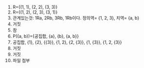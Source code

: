 1. R={(1, 1), (2, 2), (3, 3)}
2. R={(1, 2), (2, 3), (3, 1)}
3. 관계있는것:  1Ra, 2Rb, 3Rb, 1Rb이다. 정의역= {1, 2, 3}, 치역= {a, b}
4. 거짓
5. 참
6. P({a, b})={공집합, {a}, {b}, {a, b}}
7. 공집합, {1}, {2}, {{3}}, {1, 2}, {2, {3}}, {1, {3}}, {1, 2, {3}}
8. 거짓
9. 거짓
10. 파일 첨부